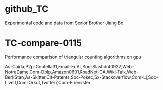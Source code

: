 # github_TC
Experimental code and data from Senior Brother Jiang Bo.

# TC-compare-0115
Performance comparison of triangular counting algorithms on gpu


As-Caida,P2p-Gnutella31,Email-EuAll,Soc-Slashdot0922,Web-NotreDame,Com-Dblp,Amazon0601,RoadNet-CA,Wiki-Talk,Web-BerkStan,As-Skitter,Cit-Patents,Soc-Pokec,Sx-Stackoverflow,Com-Lj,Soc-LiveJ,Com-Orkut,Twitter7,Com-Friendster